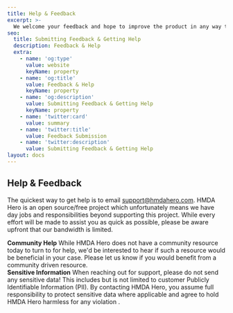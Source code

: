 ```yaml
---
title: Help & Feedback
excerpt: >-
  We welcome your feedback and hope to improve the product in any way that we reasonably can!
seo:
  title: Submitting Feedback & Getting Help
  description: Feedback & Help
  extra:
    - name: 'og:type'
      value: website
      keyName: property
    - name: 'og:title'
      value: Feedback & Help
      keyName: property
    - name: 'og:description'
      value: Submitting Feedback & Getting Help
      keyName: property
    - name: 'twitter:card'
      value: summary
    - name: 'twitter:title'
      value: Feedback Submission
    - name: 'twitter:description'
      value: Submitting Feedback & Getting Help
layout: docs
---
```


## Help & Feedback

The quickest way to get help is to email support@hmdahero.com. HMDA Hero is an open source/free project which unfortunately means we have day jobs and responsibilities beyond supporting this project. While every effort will be made to assist you as quick as possible, please be aware upfront that our bandwidth is limited. 

<div class="note">
  <strong>Community Help</strong> 
  While HMDA Hero does not have a community resource today to turn to for help, we'd be interested to hear if such a resource would be beneficial in your case. Please let us know if you would benefit from a community driven resource. 
</div>

<div class="important">
  <strong>Sensitive Information</strong> 
  When reaching out for support, please do not send any sensitive data! This includes but is not limited to customer Publicly Identifiable Information (PII). By contacting HMDA Hero, you assume full responsibility to protect sensitive data where applicable and agree to hold HMDA Hero harmless for any violation .
</div>
